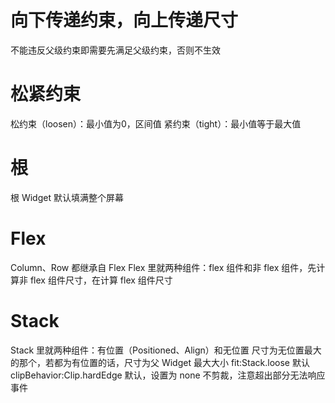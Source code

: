 # 向下传递约束，向上传递尺寸
不能违反父级约束即需要先满足父级约束，否则不生效

# 松紧约束
松约束（loosen）：最小值为0，区间值 
紧约束（tight）：最小值等于最大值

# 根
根 Widget 默认填满整个屏幕

# Flex
Column、Row 都继承自 Flex
Flex 里就两种组件：flex 组件和非 flex 组件，先计算非 flex 组件尺寸，在计算 flex 组件尺寸

# Stack
Stack 里就两种组件：有位置（Positioned、Align）和无位置
尺寸为无位置最大的那个，若都为有位置的话，尺寸为父 Widget 最大大小
fit:Stack.loose 默认
clipBehavior:Clip.hardEdge 默认，设置为 none 不剪裁，注意超出部分无法响应事件

